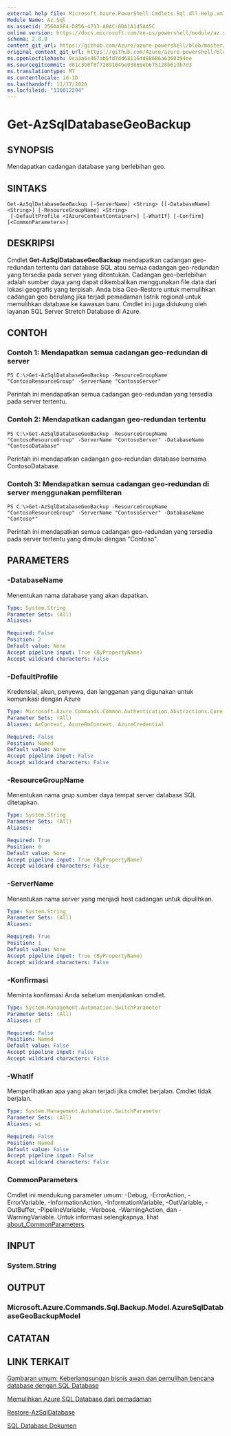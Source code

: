 ```yaml
---
external help file: Microsoft.Azure.PowerShell.Cmdlets.Sql.dll-Help.xml
Module Name: Az.Sql
ms.assetid: 256AA6F4-D856-4713-A0AC-0DA1A145AA5C
online version: https://docs.microsoft.com/en-us/powershell/module/az.sql/get-azsqldatabasegeobackup
schema: 2.0.0
content_git_url: https://github.com/Azure/azure-powershell/blob/master/src/Sql/Sql/help/Get-AzSqlDatabaseGeoBackup.md
original_content_git_url: https://github.com/Azure/azure-powershell/blob/master/src/Sql/Sql/help/Get-AzSqlDatabaseGeoBackup.md
ms.openlocfilehash: 0ca3a6c467ab5fd7dd681164d88686a6360394ee
ms.sourcegitcommit: d81c3b0f0f7289104be03869eb675128b61db7d3
ms.translationtype: MT
ms.contentlocale: id-ID
ms.lasthandoff: 11/17/2020
ms.locfileid: "136012294"
---
```

# Get-AzSqlDatabaseGeoBackup

## SYNOPSIS
Mendapatkan cadangan database yang berlebihan geo.

## SINTAKS

```
Get-AzSqlDatabaseGeoBackup [-ServerName] <String> [[-DatabaseName] <String>] [-ResourceGroupName] <String>
 [-DefaultProfile <IAzureContextContainer>] [-WhatIf] [-Confirm] [<CommonParameters>]
```

## DESKRIPSI
Cmdlet **Get-AzSqlDatabaseGeoBackup** mendapatkan cadangan geo-redundan tertentu dari database SQL atau semua cadangan geo-redundan yang tersedia pada server yang ditentukan.
Cadangan geo-berlebihan adalah sumber daya yang dapat dikembalikan menggunakan file data dari lokasi geografis yang terpisah.
Anda bisa Geo-Restore untuk memulihkan cadangan geo berulang jika terjadi pemadaman listrik regional untuk memulihkan database ke kawasan baru.
Cmdlet ini juga didukung oleh layanan SQL Server Stretch Database di Azure.

## CONTOH

### Contoh 1: Mendapatkan semua cadangan geo-redundan di server
```
PS C:\>Get-AzSqlDatabaseGeoBackup -ResourceGroupName "ContosoResourceGroup" -ServerName "ContosoServer"
```

Perintah ini mendapatkan semua cadangan geo-redundan yang tersedia pada server tertentu.

### Contoh 2: Mendapatkan cadangan geo-redundan tertentu
```
PS C:\>Get-AzSqlDatabaseGeoBackup -ResourceGroupName "ContosoResourceGroup" -ServerName "ContosoServer" -DatabaseName "ContosoDatabase"
```

Perintah ini mendapatkan cadangan geo-redundan database bernama ContosoDatabase.

### Contoh 3: Mendapatkan semua cadangan geo-redundan di server menggunakan pemfilteran
```
PS C:\>Get-AzSqlDatabaseGeoBackup -ResourceGroupName "ContosoResourceGroup" -ServerName "ContosoServer" -DatabaseName "Contoso*"
```

Perintah ini mendapatkan semua cadangan geo-redundan yang tersedia pada server tertentu yang dimulai dengan "Contoso".

## PARAMETERS

### -DatabaseName
Menentukan nama database yang akan dapatkan.

```yaml
Type: System.String
Parameter Sets: (All)
Aliases:

Required: False
Position: 2
Default value: None
Accept pipeline input: True (ByPropertyName)
Accept wildcard characters: False
```

### -DefaultProfile
Kredensial, akun, penyewa, dan langganan yang digunakan untuk komunikasi dengan Azure

```yaml
Type: Microsoft.Azure.Commands.Common.Authentication.Abstractions.Core.IAzureContextContainer
Parameter Sets: (All)
Aliases: AzContext, AzureRmContext, AzureCredential

Required: False
Position: Named
Default value: None
Accept pipeline input: False
Accept wildcard characters: False
```

### -ResourceGroupName
Menentukan nama grup sumber daya tempat server database SQL ditetapkan.

```yaml
Type: System.String
Parameter Sets: (All)
Aliases:

Required: True
Position: 0
Default value: None
Accept pipeline input: True (ByPropertyName)
Accept wildcard characters: False
```

### -ServerName
Menentukan nama server yang menjadi host cadangan untuk dipulihkan.

```yaml
Type: System.String
Parameter Sets: (All)
Aliases:

Required: True
Position: 1
Default value: None
Accept pipeline input: True (ByPropertyName)
Accept wildcard characters: False
```

### -Konfirmasi
Meminta konfirmasi Anda sebelum menjalankan cmdlet.

```yaml
Type: System.Management.Automation.SwitchParameter
Parameter Sets: (All)
Aliases: cf

Required: False
Position: Named
Default value: False
Accept pipeline input: False
Accept wildcard characters: False
```

### -WhatIf
Memperlihatkan apa yang akan terjadi jika cmdlet berjalan.
Cmdlet tidak berjalan.

```yaml
Type: System.Management.Automation.SwitchParameter
Parameter Sets: (All)
Aliases: wi

Required: False
Position: Named
Default value: False
Accept pipeline input: False
Accept wildcard characters: False
```

### CommonParameters
Cmdlet ini mendukung parameter umum: -Debug, -ErrorAction, -ErrorVariable, -InformationAction, -InformationVariable, -OutVariable, -OutBuffer, -PipelineVariable, -Verbose, -WarningAction, dan -WarningVariable. Untuk informasi selengkapnya, lihat [about_CommonParameters](http://go.microsoft.com/fwlink/?LinkID=113216).

## INPUT

### System.String

## OUTPUT

### Microsoft.Azure.Commands.Sql.Backup.Model.AzureSqlDatabaseGeoBackupModel

## CATATAN

## LINK TERKAIT

[Gambaran umum: Keberlangsungan bisnis awan dan pemulihan bencana database dengan SQL Database](http://go.microsoft.com/fwlink/?LinkId=746881)

[Memulihkan Azure SQL Database dari pemadaman](http://go.microsoft.com/fwlink/?LinkId=746882)

[Restore-AzSqlDatabase](./Restore-AzSqlDatabase.md)

[SQL Database Dokumen](https://docs.microsoft.com/azure/sql-database/)
